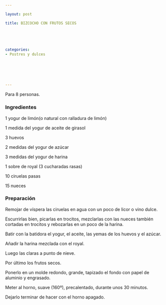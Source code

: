 ```yaml
---

layout: post

title: BIZCOCHO CON FRUTOS SECOS





categories:
- Postres y dulces






---
```


Para 8 personas.

<h3>Ingredientes</h3>

1 yogur de limón(o natural con ralladura de limón)

1 medida del yogur de aceite de girasol

3 huevos

2 medidas del yogur de azúcar

3 medidas del yogur de harina

1 sobre de royal (3 cucharadas rasas)

10 ciruelas pasas

15 nueces

<h3>Preparación</h3>

Remojar de víspera las ciruelas en agua con un poco de licor o vino dulce.

Escurrirlas bien, picarlas en trocitos, mezclarlas con las nueces también cortadas en trocitos y rebozarlas en un poco de la harina.

Batir con la batidora el yogur, el aceite, las yemas de los huevos y el azúcar.

Añadir la harina mezclada con el royal.

Luego las claras a punto de nieve.

Por último los frutos secos.

Ponerlo en un molde redondo, grande, tapizado el fondo con papel de aluminio y engrasado.

Meter al horno, suave (160&ordm;), precalentado, durante unos 30 minutos.

Dejarlo terminar de hacer con el horno apagado.

